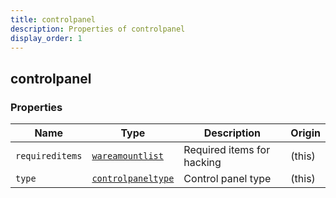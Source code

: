 ```yaml
---
title: controlpanel
description: Properties of controlpanel
display_order: 1
---
```


## controlpanel

### Properties

| Name | Type | Description | Origin |
|------|------|-------------|--------|
| `requireditems` | [`wareamountlist`](./wareamountlist.md) | Required items for hacking | (this) |
| `type` | [`controlpaneltype`](./controlpaneltype.md) | Control panel type | (this) |

